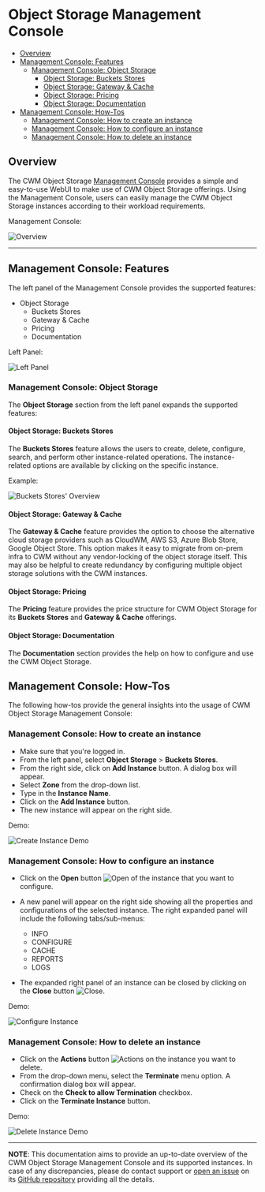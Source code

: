 # Object Storage Management Console

- [Overview](#overview)
- [Management Console: Features](#management-console-features)
  - [Management Console: Object Storage](#management-console-object-storage)
    - [Object Storage: Buckets Stores](#object-storage-buckets-stores)
    - [Object Storage: Gateway & Cache](#object-storage-gateway--cache)
    - [Object Storage: Pricing](#object-storage-pricing)
    - [Object Storage: Documentation](#object-storage-documentation)
- [Management Console: How-Tos](#management-console-how-tos)
  - [Management Console: How to create an instance](#management-console-how-to-create-an-instance)
  - [Management Console: How to configure an instance](#management-console-how-to-configure-an-instance)
  - [Management Console: How to delete an instance](#management-console-how-to-delete-an-instance)

## Overview

The CWM Object Storage [Management Console](https://objectstorage.cloudwm.com/)
provides a simple and easy-to-use WebUI to make use of CWM Object Storage
offerings. Using the Management Console, users can easily manage the CWM Object
Storage instances according to their workload requirements.

Management Console:

![Overview](images/console/overview.png)

---

## Management Console: Features

The left panel of the Management Console provides the supported features:

- Object Storage
  - Buckets Stores
  - Gateway & Cache
  - Pricing
  - Documentation

Left Panel:

![Left Panel](images/console/left-panel.png)

### Management Console: Object Storage

The **Object Storage** section from the left panel expands the supported
features:

#### Object Storage: Buckets Stores

The **Buckets Stores** feature allows the users to create, delete, configure,
search, and perform other instance-related operations. The instance-related
options are available by clicking on the specific instance.

Example:

![Buckets Stores' Overview](images/console/buckets-stores-overview.png)

#### Object Storage: Gateway & Cache

The **Gateway & Cache** feature provides the option to choose the alternative
cloud storage providers such as CloudWM, AWS S3, Azure Blob Store, Google Object
Store. This option makes it easy to migrate from on-prem infra to CWM without
any vendor-locking of the object storage itself. This may also be helpful to
create redundancy by configuring multiple object storage solutions with the CWM
instances.

#### Object Storage: Pricing

The **Pricing** feature provides the price structure for CWM Object Storage for
its **Buckets Stores** and **Gateway & Cache** offerings.

#### Object Storage: Documentation

The **Documentation** section provides the help on how to configure and use the
CWM Object Storage.

## Management Console: How-Tos

The following how-tos provide the general insights into the usage of CWM Object
Storage Management Console:

### Management Console: How to create an instance

- Make sure that you're logged in.
- From the left panel, select **Object Storage** > **Buckets Stores**.
- From the right side, click on **Add Instance** button. A dialog box will
  appear.
- Select **Zone** from the drop-down list.
- Type in the **Instance Name**.
- Click on the **Add Instance** button.
- The new instance will appear on the right side.

Demo:

![Create Instance Demo](images/console/demo-create-instance.gif)

### Management Console: How to configure an instance

- Click on the **Open** button
  ![Open](images/console/btn-open.png) of the instance that
  you want to configure.
- A new panel will appear on the right side showing all the properties and
  configurations of the selected instance. The right expanded panel will include
  the following tabs/sub-menus:

  - INFO
  - CONFIGURE
  - CACHE
  - REPORTS
  - LOGS

- The expanded right panel of an instance can be closed by clicking on the
  **Close** button ![Close](images/console/btn-close.png).

Demo:

![Configure Instance](images/console/demo-configure-instance.gif)

### Management Console: How to delete an instance

- Click on the **Actions** button
  ![Actions](images/console/btn-actions.png) on the instance
  you want to delete.
- From the drop-down menu, select the **Terminate** menu option. A confirmation
  dialog box will appear.
- Check on the **Check to allow Termination** checkbox.
- Click on the **Terminate Instance** button.

Demo:

![Delete Instance Demo](images/console/demo-delete-instance.gif)

---

**NOTE**: This documentation aims to provide an up-to-date overview of the CWM
Object Storage Management Console and its supported instances. In case of any
discrepancies, please do contact support or
[open an issue](https://github.com/CloudWebManage/cwm-users-documentation/issues/new/choose)
on its [GitHub repository](https://github.com/CloudWebManage/cwm-users-documentation)
providing all the details.
